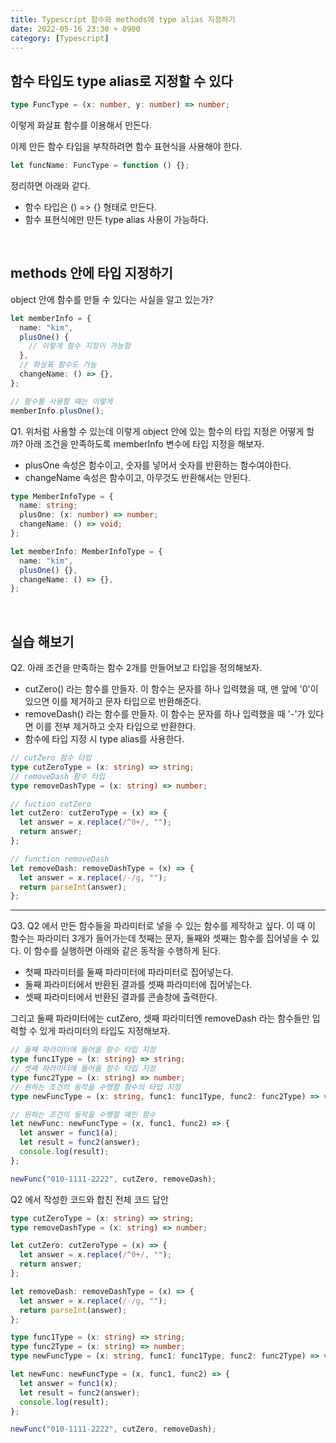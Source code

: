 ```yaml
---
title: Typescript 함수와 methods에 type alias 지정하기
date: 2022-05-16 23:30 + 0900
category: [Typescript]
---
```


## 함수 타입도 type alias로 지정할 수 있다

```ts
type FuncType = (x: number, y: number) => number;
```

이렇게 화살표 함수를 이용해서 만든다.

이제 만든 함수 타입을 부착하려면 함수 표현식을 사용해야 한다.

```ts
let funcName: FuncType = function () {};
```

정리하면 아래와 같다.

- 함수 타입은 () => {} 형태로 만든다.
- 함수 표현식에만 만든 type alias 사용이 가능하다.

<br>

## methods 안에 타입 지정하기

object 안에 함수를 만들 수 있다는 사실을 알고 있는가?

```ts
let memberInfo = {
  name: "kim",
  plusOne() {
    // 이렇게 함수 지정이 가능함
  },
  // 화살표 함수도 가능
  changeName: () => {},
};

// 함수를 사용할 때는 이렇게
memberInfo.plusOne();
```

Q1. 위처럼 사용할 수 있는데 이렇게 object 안에 있는 함수의 타입 지정은 어떻게 할까? 아래 조건을 만족하도록 memberInfo 변수에 타입 지정을 해보자.

- plusOne 속성은 함수이고, 숫자를 넣어서 숫자를 반환하는 함수여야한다.
- changeName 속성은 함수이고, 아무것도 반환해서는 안된다.

```ts
type MemberInfoType = {
  name: string;
  plusOne: (x: number) => number;
  changeName: () => void;
};

let memberInfo: MemberInfoType = {
  name: "kim",
  plusOne() {},
  changeName: () => {},
};
```

<br>

## 실습 해보기

Q2. 아래 조건을 만족하는 함수 2개를 만들어보고 타입을 정의해보자.

- cutZero() 라는 함수를 만들자. 이 함수는 문자를 하나 입력했을 때, 맨 앞에 '0'이 있으면 이를 제거하고 문자 타입으로 반환해준다.
- removeDash() 라는 함수를 만들자. 이 함수는 문자를 하나 입력했을 때 '-'가 있다면 이를 전부 제거하고 숫자 타입으로 반환한다.
- 함수에 타입 지정 시 type alias를 사용한다.

```ts
// cutZero 함수 타입
type cutZeroType = (x: string) => string;
// removeDash 함수 타입
type removeDashType = (x: string) => number;

// fuction cutZero
let cutZero: cutZeroType = (x) => {
  let answer = x.replace(/^0+/, "");
  return answer;
};

// function removeDash
let removeDash: removeDashType = (x) => {
  let answer = x.replace(/-/g, "");
  return parseInt(answer);
};
```

<hr>

Q3. Q2 에서 만든 함수들을 파라미터로 넣을 수 있는 함수를 제작하고 싶다. 이 때 이 함수는 파라미터 3개가 들어가는데 첫째는 문자, 둘째와 셋째는 함수를 집어넣을 수 있다. 이 함수를 실행하면 아래와 같은 동작을 수행하게 된다.

- 첫째 파라미터를 둘째 파라미터에 파라미터로 집어넣는다.
- 둘째 파라미터에서 반환된 결과를 셋째 파라미터에 집어넣는다.
- 셋째 파라미터에서 반환된 결과를 콘솔창에 출력한다.

그리고 둘째 파라미터에는 cutZero, 셋째 파라미터엔 removeDash 라는 함수들만 입력할 수 있게 파라미터의 타입도 지정해보자.

```ts
// 둘째 파라미터에 들어올 함수 타입 지정
type func1Type = (x: string) => string;
// 셋째 파라미터에 들어올 함수 타입 지정
type func2Type = (x: string) => number;
// 원하는 조건의 동작을 수행할 함수의 타입 지정
type newFuncType = (x: string, func1: func1Type, func2: func2Type) => void;

// 원하는 조건의 동작을 수행할 메인 함수
let newFunc: newFuncType = (x, func1, func2) => {
  let answer = func1(a);
  let result = func2(answer);
  console.log(result);
};

newFunc("010-1111-2222", cutZero, removeDash);
```

Q2 에서 작성한 코드와 합친 전체 코드 답안

```ts
type cutZeroType = (x: string) => string;
type removeDashType = (x: string) => number;

let cutZero: cutZeroType = (x) => {
  let answer = x.replace(/^0+/, "");
  return answer;
};

let removeDash: removeDashType = (x) => {
  let answer = x.replace(/-/g, "");
  return parseInt(answer);
};

type func1Type = (x: string) => string;
type func2Type = (x: string) => number;
type newFuncType = (x: string, func1: func1Type, func2: func2Type) => void;

let newFunc: newFuncType = (x, func1, func2) => {
  let answer = func1(x);
  let result = func2(answer);
  console.log(result);
};

newFunc("010-1111-2222", cutZero, removeDash);
```
